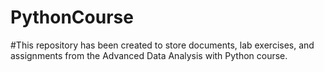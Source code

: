 # PythonCourse

#This repository has been created to store documents, lab exercises, and assignments from the Advanced Data Analysis with Python course.
